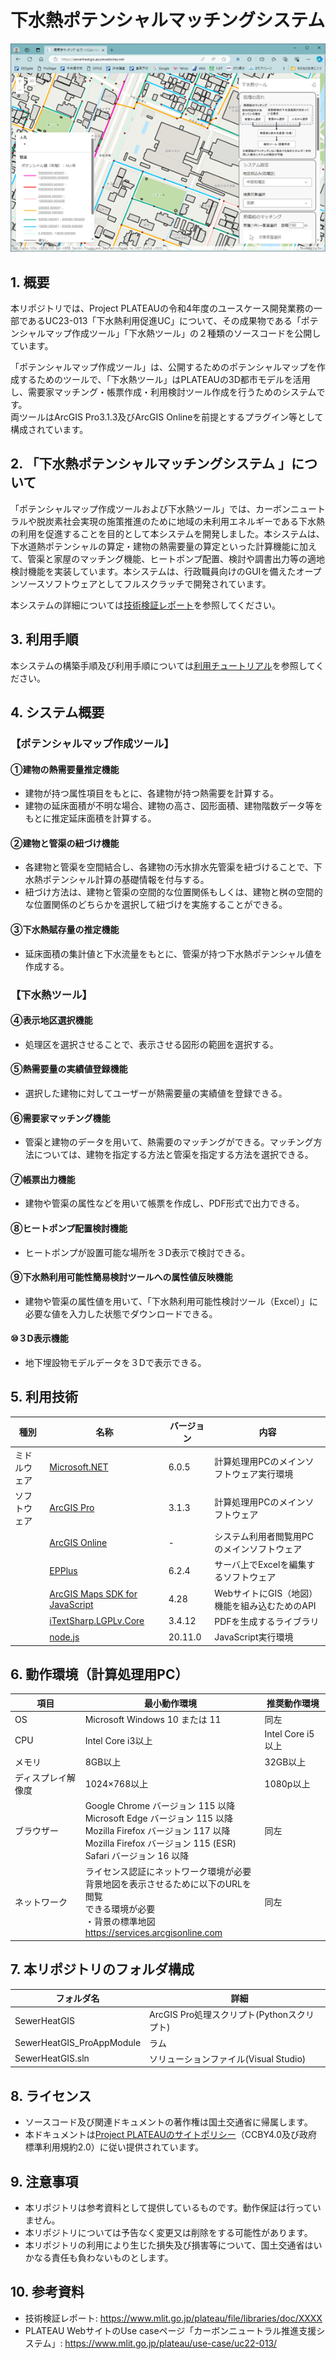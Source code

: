 # 下水熱ポテンシャルマッチングシステム <!-- OSSの対象物の名称を記載ください。分かりやすさを重視し、できるだけ日本語で命名ください。英語名称の場合は日本語説明を（）書きで併記ください。 -->

![概要](./img/Readme_001.png) <!-- OSSの対象物のスクリーンショット（画面表示がない場合にはイメージ画像）を貼り付けください -->

## 1. 概要 <!-- 本リポジトリでOSS化しているソフトウェア・ライブラリについて1文で説明を記載ください -->
本リポジトリでは、Project PLATEAUの令和4年度のユースケース開発業務の一部であるUC23-013「下水熱利用促進UC」について、その成果物である「ポテンシャルマップ作成ツール」「下水熱ツール」の２種類のソースコードを公開しています。

「ポテンシャルマップ作成ツール」は、公開するためのポテンシャルマップを作成するためのツールで、「下水熱ツール」はPLATEAUの3D都市モデルを活用し、需要家マッチング・帳票作成・利用検討ツール作成を行うためのシステムです。  
両ツールはArcGIS Pro3.1.3及びArcGIS Onlineを前提とするプラグイン等として構成されています。

## 2. 「下水熱ポテンシャルマッチングシステム 」について <!-- 「」内にユースケース名称を記載ください。本文は以下のサンプルを参考に記載ください。URLはアクセンチュアにて設定しますので、サンプルそのままでOKです。 -->
「ポテンシャルマップ作成ツールおよび下水熱ツール」では、カーボンニュートラルや脱炭素社会実現の施策推進のために地域の未利用エネルギーである下水熱の利用を促進することを目的として本システムを開発しました。本システムは、下水道熱ポテンシャルの算定・建物の熱需要量の算定といった計算機能に加えて、管渠と家屋のマッチング機能、ヒートポンプ配置、検討や調書出力等の適地検討機能を実装しています。本システムは、行政職員向けのGUIを備えたオープンソースソフトウェアとしてフルスクラッチで開発されています。

本システムの詳細については[技術検証レポート](https://XXX)を参照してください。

## 3. 利用手順 <!-- 下記の通り、GitHub Pagesへリンクを記載ください。URLはアクセンチュアにて設定しますので、サンプルそのままでOKです。 -->

本システムの構築手順及び利用手順については[利用チュートリアル](https://project-plateau.github.io/Sewage-thermal-matching-system/)を参照してください。

## 4. システム概要 <!-- OSS化対象のシステムが有する機能を記載ください。 -->
### 【ポテンシャルマップ作成ツール】
#### ①建物の熱需要量推定機能
- 建物が持つ属性項目をもとに、各建物が持つ熱需要を計算する。
- 建物の延床面積が不明な場合、建物の高さ、図形面積、建物階数データ等をもとに推定延床面積を計算する。

#### ②建物と管渠の紐づけ機能
- 各建物と管渠を空間結合し、各建物の汚水排水先管渠を紐づけることで、下水熱ポテンシャル計算の基礎情報を付与する。
- 紐づけ方法は、建物と管渠の空間的な位置関係もしくは、建物と桝の空間的な位置関係のどちらかを選択して紐づけを実施することができる。

#### ③下水熱賦存量の推定機能
- 延床面積の集計値と下水流量をもとに、管渠が持つ下水熱ポテンシャル値を作成する。

### 【下水熱ツール】
#### ④表示地区選択機能
- 処理区を選択させることで、表示させる図形の範囲を選択する。

#### ⑤熱需要量の実績値登録機能
- 選択した建物に対してユーザーが熱需要量の実績値を登録できる。

#### ⑥需要家マッチング機能
- 管渠と建物のデータを用いて、熱需要のマッチングができる。マッチング方法については、建物を指定する方法と管渠を指定する方法を選択できる。

#### ⑦帳票出力機能
- 建物や管渠の属性などを用いて帳票を作成し、PDF形式で出力できる。

#### ⑧ヒートポンプ配置検討機能
- ヒートポンプが設置可能な場所を３D表示で検討できる。

#### ⑨下水熱利用可能性簡易検討ツールへの属性値反映機能
- 建物や管渠の属性値を用いて、「下水熱利用可能性検討ツール（Excel）」に必要な値を入力した状態でダウンロードできる。

#### ⑩３D表示機能
- 地下埋設物モデルデータを３Dで表示できる。


## 5. 利用技術

| 種別              | 名称   | バージョン | 内容 |
| ----------------- | --------|-------------|-----------------------------|
| ミドルウェア       | [Microsoft.NET](https://www.microsoft.com/ja-jp/) | 6.0.5 | 計算処理用PCのメインソフトウェア実行環境 |
| ソフトウェア      | [ArcGIS Pro](https://www.esrij.com/products/arcgis-pro/) | 3.1.3 | 計算処理用PCのメインソフトウェア |
|       | [ArcGIS Online](https://www.esrij.com/products/arcgis-online/) | - | システム利用者閲覧用PCのメインソフトウェア |
|       | [EPPlus](https://epplussoftware.com/ja) | 6.2.4 | サーバ上でExcelを編集するソフトウェア |
|       | [ArcGIS Maps SDK for JavaScript](https://www.esrij.com/products/arcgis-maps-sdk-for-javascript/) | 4.28 | WebサイトにGIS（地図）機能を組み込むためのAPI |
|       | [iTextSharp.LGPLv.Core](https://www.nuget.org/packages/iTextSharp.LGPLv2.Core) | 3.4.12 | PDFを生成するライブラリ |
|       | [node.js](https://nodejs.org/en) | 20.11.0 | JavaScript実行環境 |

## 6. 動作環境（計算処理用PC） <!-- 動作環境についての仕様を記載ください。 -->
| 項目               | 最小動作環境                                                                                                                                                                                                                                                                                                                                    | 推奨動作環境                   | 
| ------------------ | ----------------------------------------------------------------------------------------------------------------------------------------------------------------------------------------------------------------------------------------------------------------------------------------------------------------------------------------------- | ------------------------------ | 
| OS                 | Microsoft Windows 10 または 11                                                                                                                                                                                                                                                                                                                  |  同左 | 
| CPU                | Intel Core i3以上                                                                                                                                                                                                                                                                                                                               | Intel Core i5以上              | 
| メモリ             | 8GB以上                                                                                                                                                                                                                                                                                                                                         | 32GB以上                        | 
| ディスプレイ解像度 | 1024×768以上                                                                                                                                                                                                                                                                                                                                    |  1080p以上                   | 
| ブラウザー       | Google Chrome バージョン 115 以降<br>Microsoft Edge バージョン 115 以降<br>Mozilla Firefox バージョン 117 以降<br>Mozilla Firefox バージョン 115 (ESR)<br>Safari バージョン 16 以降 |  同左                            | 
| ネットワーク       | ライセンス認証にネットワーク環境が必要<br>背景地図を表示させるために以下のURLを閲覧<br>できる環境が必要<br>・背景の標準地図<br>https://services.arcgisonline.com |  同左                            | 

## 7. 本リポジトリのフォルダ構成 <!-- 本GitHub上のソースファイルの構成を記載ください。 -->
| フォルダ名 |　詳細 |
|-|-|
| SewerHeatGIS | ArcGIS Pro処理スクリプト(Pythonスクリプト) |
| SewerHeatGIS_ProAppModule |ラム |
| SewerHeatGIS.sln | ソリューションファイル(Visual Studio) |

## 8. ライセンス <!-- 変更せず、そのまま使うこと。 -->

- ソースコード及び関連ドキュメントの著作権は国土交通省に帰属します。
- 本ドキュメントは[Project PLATEAUのサイトポリシー](https://www.mlit.go.jp/plateau/site-policy/)（CCBY4.0及び政府標準利用規約2.0）に従い提供されています。

## 9. 注意事項 <!-- 変更せず、そのまま使うこと。 -->

- 本リポジトリは参考資料として提供しているものです。動作保証は行っていません。
- 本リポジトリについては予告なく変更又は削除をする可能性があります。
- 本リポジトリの利用により生じた損失及び損害等について、国土交通省はいかなる責任も負わないものとします。

## 10. 参考資料 <!-- 技術検証レポートのURLはアクセンチュアにて記載します。 -->
- 技術検証レポート: https://www.mlit.go.jp/plateau/file/libraries/doc/XXXX
- PLATEAU WebサイトのUse caseページ「カーボンニュートラル推進支援システム」: https://www.mlit.go.jp/plateau/use-case/uc22-013/
